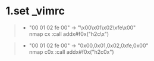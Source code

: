 
# 1.set _vimrc
> + "00 01 02 fe 00" -> "\x00\x01\x02\xfe\x00"   
	nmap cx :call addx#f0x("h2c\\x")<CR>  
	
> + "00 01 02 fe 00" -> "0x00,0x01,0x02,0xfe,0x00"  
	nmap c0x :call addx#f0x("h2c0x")<CR>  
	
